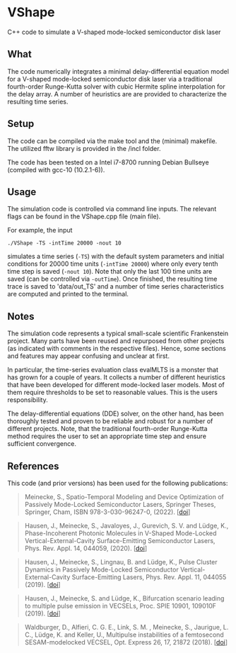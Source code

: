 # VShape
C++ code to simulate a V-shaped mode-locked semiconductor disk laser

## What

The code numerically integrates a minimal delay-differential equation model for a V-shaped mode-locked semiconductor disk laser via a traditional fourth-order Runge-Kutta solver with cubic Hermite spline interpolation for the delay array. A number of heuristics are are provided to characterize the resulting time series.

## Setup
The code can be compiled via the make tool and the (minimal) makefile. The utilized fftw library is provided in the /incl folder.

The code has been tested on a Intel i7-8700 running Debian Bullseye (compiled with gcc-10 (10.2.1-6)).

## Usage
The simulation code is controlled via command line inputs. The relevant flags can be found in the VShape.cpp file (main file).

For example, the input
```
./VShape -TS -intTime 20000 -nout 10
```
simulates a time series (`-TS`) with the default system parameters and initial conditions for 20000 time units (`-intTime 20000`) where only every tenth time step is saved (`-nout 10`). Note that only the last 100 time units are saved (can be controlled via `-outTime`). Once finished, the resulting time trace is saved to 'data/out_TS' and a number of time series characteristics are computed and printed to the terminal.

## Notes

The simulation code represents a typical small-scale scientific Frankenstein project. Many parts have been reused and repurposed from other projects (as indicated with comments in the respective files). Hence, some sections and features may appear confusing and unclear at first.

In particular, the time-series evaluation class evalMLTS is a monster that has grown for a couple of years. It collects a number of different heuristics that have been developed for different mode-locked laser models. Most of them require thresholds to be set to reasonable values. This is the users responsibility.

The delay-differential equations (DDE) solver, on the other hand, has been thoroughly tested and proven to be reliable and robust for a number of different projects. Note, that the traditional fourth-order Runge-Kutta method requires the user to set an appropriate time step and ensure sufficient convergence.

## References

This code (and prior versions) has been used for the following publications:

> Meinecke, S., Spatio-Temporal Modeling and Device Optimization of Passively Mode-Locked Semiconductor Lasers, Springer Theses, Springer, Cham, ISBN 978-3-030-96247-0, (2022). [[doi](http://dx.doi.org/https://doi.org/10.1007/978-3-030-96248-7)]

> Hausen, J., Meinecke, S., Javaloyes, J., Gurevich, S. V. and Lüdge, K., Phase-Incoherent Photonic Molecules in V-Shaped Mode-Locked Vertical-External-Cavity Surface-Emitting Semiconductor Lasers, Phys. Rev. Appl. 14, 044059, (2020). [[doi](http://dx.doi.org/https://doi.org/10.1103/physrevapplied.14.044059)]
 
> Hausen, J., Meinecke, S., Lingnau, B. and Lüdge, K., Pulse Cluster Dynamics in Passively Mode-Locked Semiconductor Vertical-External-Cavity Surface-Emitting Lasers, Phys. Rev. Appl. 11, 044055 (2019). [[doi](http://dx.doi.org/10.1103/physrevapplied.11.044055)]

> Hausen, J., Meinecke, S. and Lüdge, K., Bifurcation scenario leading to multiple pulse emission in VECSELs, Proc. SPIE 10901, 109010F (2019). [[doi](http://dx.doi.org/10.1117/12.2513751)]

> Waldburger, D., Alfieri, C. G. E., Link, S. M. , Meinecke, S., Jaurigue, L. C., Lüdge, K. and Keller, U., Multipulse instabilities of a femtosecond SESAM-modelocked VECSEL, Opt. Express 26, 17, 21872 (2018). [[doi](http://dx.doi.org/10.1364/oe.26.021872)]
